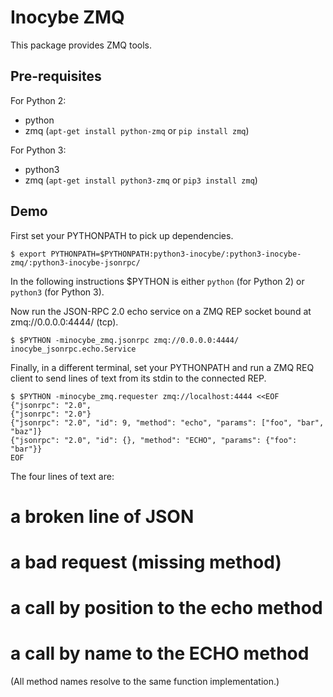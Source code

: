 # Inocybe ZMQ

This package provides ZMQ tools.

## Pre-requisites

For Python 2:

- python
- zmq (`apt-get install python-zmq` or `pip install zmq`)

For Python 3:

- python3
- zmq (`apt-get install python3-zmq` or `pip3 install zmq`)

## Demo

First set your PYTHONPATH to pick up dependencies.

    $ export PYTHONPATH=$PYTHONPATH:python3-inocybe/:python3-inocybe-zmq/:python3-inocybe-jsonrpc/

In the following instructions $PYTHON is either `python` (for Python 2) or `python3` (for Python 3).

Now run the JSON-RPC 2.0 echo service on a ZMQ REP socket bound at zmq://0.0.0.0:4444/ (tcp).

    $ $PYTHON -minocybe_zmq.jsonrpc zmq://0.0.0.0:4444/ inocybe_jsonrpc.echo.Service

Finally, in a different terminal, set your PYTHONPATH and run a ZMQ REQ client to send lines of text from its stdin to the connected REP.

    $ $PYTHON -minocybe_zmq.requester zmq://localhost:4444 <<EOF
    {"jsonrpc": "2.0",
    {"jsonrpc": "2.0"}
    {"jsonrpc": "2.0", "id": 9, "method": "echo", "params": ["foo", "bar", "baz"]}
    {"jsonrpc": "2.0", "id": {}, "method": "ECHO", "params": {"foo": "bar"}}
    EOF

The four lines of text are:

# a broken line of JSON
# a bad request (missing method)
# a call by position to the echo method
# a call by name to the ECHO method

(All method names resolve to the same function implementation.)
